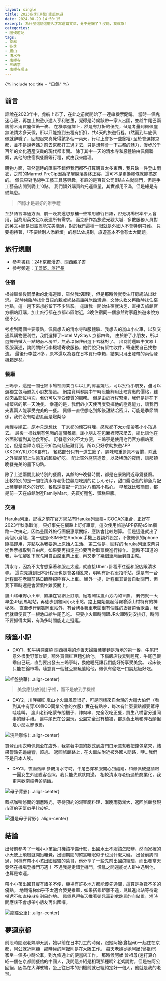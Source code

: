 ```yaml
---
layout: single
title: 2023冬季🛫京都🛫家庭旅遊
date: 2024-08-29 14:50:15
excerpt: 為什麼這麼這麼久才寫這篇文章，是不是懶了？沒錯，我就懶！
categories:
- 腦殘遊記
tags:
- 京都
- 冬季
- 嵐山
- 清水寺
- 南禪寺
- 三嶋亭
- 南禪寺順正
---
```


{% include toc title = "目錄" %}

## 前言
話說在2023年中，虎航上市了，在此之前就開始了一連串機票促銷。
當時一個鬼迷心竅，再加上旅遊小達人亨利慫恿，覺得是時候該帶一家人出國，並趁牛尾巴兩歲前不用買座位衝一波。
在機票選擇上，然是有打折的優先，但是考量到佩佩座無法請太多天假，所以只能搶到去程有折扣，共4天的旅遊行程。(然而到年底佩佩就辭職了，回想起來真覺得該多個一兩天，行程上會多一些餘裕)
至於會選擇京都，並不是說老媽之前去京都打工過才去，只是想體會一下古都的魅力，漫步於千百年的文化遺產交織的現代都市間。
除了其中一天的清水寺和服體驗由佩佩聯繫，其他的住宿與餐廳等行程，就由我來處理。

購物方面，雖然當時的匯率不錯但我們都不打算購買太多東西，我只缺一件登山雨衣，之前的Marmot PreCip因為塗層脫落壽終正寢，這可不是更換膠條就能搞定的。
佩佩只對毛線手工藝工具感興趣，有趣的是百貨公司8點左右就關門，但是手工藝品店開到晚上10點。
我們額外購買的托運重量，其實都用不滿，但是總是有備無患。

> 回憶才是最好的辦手禮

至於語言溝通方面，前一晚我還想惡補一些常用旅行日語，但是現場根本不太會用，因為用英文足以表達所有需求。
而京都作為旅遊光觀大城，多數服務人員對於英文+簡易日語就能完美溝通，對於我們這種一眼就是外國人不會特別刁難。
只要抱持著，「不要給別人添麻煩」的想法做規劃，旅遊基本不會有太大問題。

## 旅行規劃

- 參考書籍：24H京都漫遊、關西親子遊
- 參考頻道：[工頭堅。旅行長](https://www.youtube.com/@ctoken)

### 住宿
根據畢業後同學揪的北海道團，雖然我沒跟到，但是那時候就發生訂房網站出狀況。
那時候臨時找會日語的親戚網路電話與旅館溝通，交涉失敗又再臨時找住宿地點，這一趟下來想必留下不少陰影。
這讓我一開始住宿就決定，直接去旅館官方網站訂購，加上旅行都在京都市區附近，3晚住宿同一個旅館對家庭旅遊來說方便不少。

考慮到兩個主要景點，佩佩想去的清水寺和服體驗、我想去的嵐山小火車，以及交通與購物便利性，我們選擇了Hotel MyStays 京都四條。
由於帶了小朋友，所以選擇稍微大一點的兩人房型，無菸環保住宿選下去就對了。
出發前還跟中文線上客服溝通，詢問關於行李機場寄收服務，他們說只有幫忙收件，寄送要自己找物流。
最後行李並不多，原本還以為要在日本買行李箱，結果只用出發帶的兩個登機箱足矣。

### 餐廳
三嶋亭，這是一間在錦市場裡開業百年以上的壽喜燒店，可以接待小朋友，還可以選獨立包廂避免小朋友搗蛋。
網路資料都說中午時段能夠用比較實惠的價格，雖然肉品部位稍次，但仍可以享受優質的服務。
但是由於行程緊湊，我們是排在下榻飯店的第一天晚餐。
幸運的是，我們的小天使再度發揮他的睡覺能力，讓我們夫妻兩人能享受完美的一餐。
佩佩一直很想吃到飯後甜點哈密瓜，可能是季節關係，我們沒有哈密瓜而是燉梨😋

南禪寺順正，原本只是想找一下京都的懷石料理，感覺都不太方便帶著小小孩過去。
最後一樣找到有包廂的這間餐廳，讓小朋友在包廂裡爬來爬去，總比讓他在外面影響到其他食客好。
訂餐意外的不太方便，三嶋亭是使用他們官方網站預定，但是南禪寺順正不知為何超級難訂到，所以只好求助旅遊APP (KKDAY/KLOOK都有)。
餐點部分只有一道生筋子，腥味較重佩佩不習慣，除此之外豆腐配上沾醬真的超級好吃。
配上窗外庭院造景，以及稀疏的夜雨，讓那頓晚餐完美的畫下句點。

除了上述兩間比較特別的餐廳，其餘的午晚餐時間，都是在景點附近尋覓餐廳。
比較特別的是一間在清水寺老街拉麵店吃到的にしんそば，甜口醬油煮的鯡魚片配上蕎麥麵意外的好吃，餐點還搭配一包瓦片八橋當小點心。
早餐就比較簡單，都是前一天在旅館附近FamilyMart，先買好麵包、蛋糕果腹。

### 交通
Haruka列車，記得之前在官方網站有Haruka列車票+ICOCA的組合，正好在2023年秋季取消。
只好事先在網路上訂好車票，這次使用旅遊APP搭配eSim網路一次搞定，因為是國外旅行團優惠票關係，應該會比較划算。
但是這邊就出了兩個小烏龍，第一個是eSIM卡在Android手機上要額外設定，不像佩佩的iphone隨插即用，差點以為我要過上原始人生活。
第二個是，回程的Haruka列車取票只從售票機取到自由席，如果要再指定座位要再對取票機進行操作。
當時不知道的我，手忙腳亂下就先用自由席車票上車，再又走了幾個車廂坐到自由席。

清水寺，因為不太會想穿著和服走太遠，就直接Uber+計程車往返和服店跟清水寺。
這次見識到日本計程車也是會各種亂來，明明有計程車招呼站，還是有一台計程車在老街前路口臨時招呼客人上車。
額外一提，計程車其實會自動關門，但我下車時還是會習慣性雞婆關上。

嵐山嵯峨野小火車，直接在官網上訂票，從龜岡往嵐山方向的車票。
我們就一大早坐JR到馬堀站，再徒步到龜岡小火車站，路上開始飄起薄霧增添山村特有的神秘感。
直至步行到龜岡車站外，有台烤番薯車老闆很有個性的放著饒舌歌曲，我們就順便買了一根地瓜給牛尾巴吃。
只要小火車時間跟JR火車時刻安排好，時間不要抓得太緊，有滿多時間能走走逛逛。

## 隨筆小記

- DAY1，和牛與銅鑼燒
關西機場的炸蝦天婦羅蕎麥麵是落地的第一餐，牛尾巴意外很愛野菜炊飯，額外買個紅豆麵包給他。
下榻飯店後累到睡死，牛尾巴很乖自己玩，直到要出發去三嶋亭時，換他睡死讓我們能好好享受美食。
起床後只能在錦市場，隨意買一個紅豆鯛魚燒給他，佩佩有偷吃一口說超級好吃。

![杯盤狼藉](/assets/images/album/2024-08-29-2023冬季京都家庭旅遊/IMG_3242.jpg){: .align-center}

> 美食應該放到肚子裡，而不是放到手機裡

- DAY2，川畔楓紅
嵐山小火車風景很好，可是同樣來自台灣的大嬸大伯們（看到其中有穿XX縣OO同業公會的衣服）實在有點吵，每次有什麼景點都要驚呼哇哇叫。
嵐山老街吃蒙布朗糰子、炸肉串、完全沒吃正餐，買生八橋當分送同事的辦手禮。
讓牛尾巴在公園玩，公園完全沒有植被，都是黃土地和碎石頭但是小朋友都很愛。

![浣熊雕像](/assets/images/album/2024-08-29-2023冬季京都家庭旅遊/DSC00208.JPG){: .align-center}

買登山雨衣時佩佩坐在店外，我拿著中意的款式到店門口示意幫我把錢包拿來，結果警鈴先逼逼響，超尬。
返回旅館路上，在火車站附近被外國人問路，咿...我們不是日本人唉。

- DAY3，夜雨落禪
參觀清水寺時，牛尾巴穿和服開心到處跑，和佩佩被邀請跟一團女生外國遊客合照，我只能先默默閃邊。
相較清水寺老街過於商業化，我更喜歡南禪寺的清幽。

![母子背影](/assets/images/album/2024-08-29-2023冬季京都家庭旅遊/DSC00237.JPG){: .align-center}

藍瓶咖啡悠閒的消磨時光，等待預約的湯豆腐料理，漸晚雨勢漸大，返回旅館發現市區的天氣似乎比較好。

![還是母子背影](/assets/images/album/2024-08-29-2023冬季京都家庭旅遊/DSC00250.JPG){: .align-center}

## 結論
出發前參考了一堆小小孩坐飛機該準備什麼，出國水土不服該怎麼辦，然而家裡的小天使上飛機就開始睡覺，出國期間的飲食睡眠似乎也沒什麼大礙。
出發前詢問過，同樣有帶小小孩出國經驗的醬哥，他分享了一些先前出國的經驗，而出發當天竟然在機場登機門巧遇！
不過我是走錯登機門，慌亂之間還能從人群中遇到他，也算是幸運。

帶小小孩出國其實有諸多不便，機場有許多地方都能優先通關，這算是為數不多的優點。
地鐵電梯似乎不太適合嬰兒推車，如果搭乘距離不遠，與其進出站等待電梯還不如直接散步到目的地。
佩佩覺得每天推著嬰兒車到處跑真的有點累，短時間應該不會想帶小朋友再出國囉。

![龍貓公車](/assets/images/album/2024-08-29-2023冬季京都家庭旅遊/IMG_3279.jpg){: .align-center}

## 夢迴京都
前段時間跟老媽聊天到，她以前在日本打工的時候，跟她阿嬤(曾祖母)一起住在京都，阿公就近照顧，那時候的阿嬤則是在大阪工作。
每天老媽從她阿嬤(曾祖母)家坐一個多小時公車，到九條通上的便當店工作。
那時候阿嬤(曾祖母)還打算介紹一個在京都開餐館的中國人，我問這介紹是相親那種嗎?
老媽說對，但是被阿公回絕，因為在大洋彼端，坐上往日本的飛機前就已經約定好一個人，他就是我的老爸。
